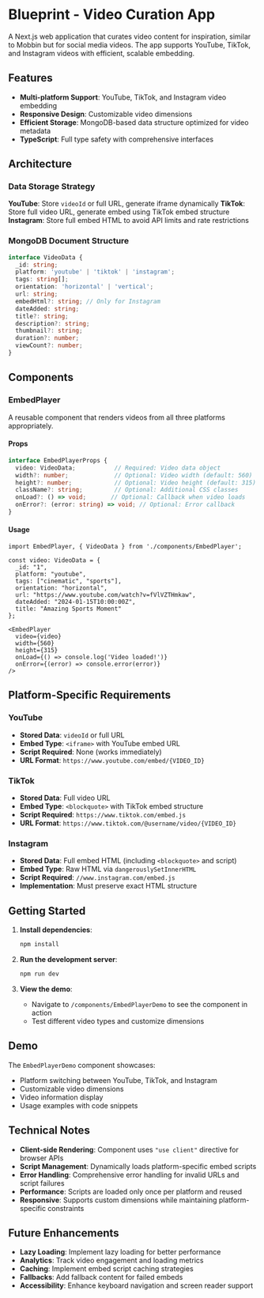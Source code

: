 # Blueprint - Video Curation App

A Next.js web application that curates video content for inspiration, similar to Mobbin but for social media videos. The app supports YouTube, TikTok, and Instagram videos with efficient, scalable embedding.

## Features

- **Multi-platform Support**: YouTube, TikTok, and Instagram video embedding
- **Responsive Design**: Customizable video dimensions
- **Efficient Storage**: MongoDB-based data structure optimized for video metadata
- **TypeScript**: Full type safety with comprehensive interfaces

## Architecture

### Data Storage Strategy

**YouTube**: Store `videoId` or full URL, generate iframe dynamically
**TikTok**: Store full video URL, generate embed using TikTok embed structure
**Instagram**: Store full embed HTML to avoid API limits and rate restrictions

### MongoDB Document Structure

```typescript
interface VideoData {
  _id: string;
  platform: 'youtube' | 'tiktok' | 'instagram';
  tags: string[];
  orientation: 'horizontal' | 'vertical';
  url: string;
  embedHtml?: string; // Only for Instagram
  dateAdded: string;
  title?: string;
  description?: string;
  thumbnail?: string;
  duration?: number;
  viewCount?: number;
}
```

## Components

### EmbedPlayer

A reusable component that renders videos from all three platforms appropriately.

#### Props

```typescript
interface EmbedPlayerProps {
  video: VideoData;           // Required: Video data object
  width?: number;             // Optional: Video width (default: 560)
  height?: number;            // Optional: Video height (default: 315)
  className?: string;         // Optional: Additional CSS classes
  onLoad?: () => void;       // Optional: Callback when video loads
  onError?: (error: string) => void; // Optional: Error callback
}
```

#### Usage

```tsx
import EmbedPlayer, { VideoData } from './components/EmbedPlayer';

const video: VideoData = {
  _id: "1",
  platform: "youtube",
  tags: ["cinematic", "sports"],
  orientation: "horizontal",
  url: "https://www.youtube.com/watch?v=fVlVZTHmkaw",
  dateAdded: "2024-01-15T10:00:00Z",
  title: "Amazing Sports Moment"
};

<EmbedPlayer 
  video={video}
  width={560}
  height={315}
  onLoad={() => console.log('Video loaded!')}
  onError={(error) => console.error(error)}
/>
```

## Platform-Specific Requirements

### YouTube
- **Stored Data**: `videoId` or full URL
- **Embed Type**: `<iframe>` with YouTube embed URL
- **Script Required**: None (works immediately)
- **URL Format**: `https://www.youtube.com/embed/{VIDEO_ID}`

### TikTok
- **Stored Data**: Full video URL
- **Embed Type**: `<blockquote>` with TikTok embed structure
- **Script Required**: `https://www.tiktok.com/embed.js`
- **URL Format**: `https://www.tiktok.com/@username/video/{VIDEO_ID}`

### Instagram
- **Stored Data**: Full embed HTML (including `<blockquote>` and script)
- **Embed Type**: Raw HTML via `dangerouslySetInnerHTML`
- **Script Required**: `//www.instagram.com/embed.js`
- **Implementation**: Must preserve exact HTML structure

## Getting Started

1. **Install dependencies**:
   ```bash
   npm install
   ```

2. **Run the development server**:
   ```bash
   npm run dev
   ```

3. **View the demo**:
   - Navigate to `/components/EmbedPlayerDemo` to see the component in action
   - Test different video types and customize dimensions

## Demo

The `EmbedPlayerDemo` component showcases:
- Platform switching between YouTube, TikTok, and Instagram
- Customizable video dimensions
- Video information display
- Usage examples with code snippets

## Technical Notes

- **Client-side Rendering**: Component uses `"use client"` directive for browser APIs
- **Script Management**: Dynamically loads platform-specific embed scripts
- **Error Handling**: Comprehensive error handling for invalid URLs and script failures
- **Performance**: Scripts are loaded only once per platform and reused
- **Responsive**: Supports custom dimensions while maintaining platform-specific constraints

## Future Enhancements

- **Lazy Loading**: Implement lazy loading for better performance
- **Analytics**: Track video engagement and loading metrics
- **Caching**: Implement embed script caching strategies
- **Fallbacks**: Add fallback content for failed embeds
- **Accessibility**: Enhance keyboard navigation and screen reader support
